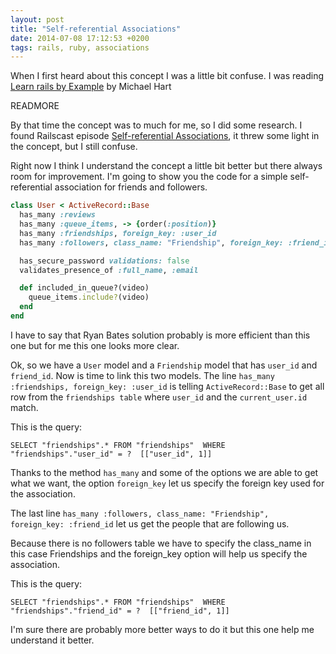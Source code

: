 ```yaml
---
layout: post
title: "Self-referential Associations"
date: 2014-07-08 17:12:53 +0200
tags: rails, ruby, associations
---
```


When I first heard about this concept I was a little bit confuse. I was reading [Learn rails by Example](http://www.railstutorial.org/) by Michael Hart

READMORE

By that time the concept was to much for me, so I did some research.
I found Railscast episode [Self-referential Associations](http://railscasts.com/episodes/163-self-referential-association), it threw some
light in the concept, but I still confuse.

Right now I think I understand the concept a little bit better but there always room for improvement.
I'm going to show you the code for a simple self-referential association for friends and followers.


```ruby
class User < ActiveRecord::Base
  has_many :reviews
  has_many :queue_items, -> {order(:position)}
  has_many :friendships, foreign_key: :user_id
  has_many :followers, class_name: "Friendship", foreign_key: :friend_id

  has_secure_password validations: false
  validates_presence_of :full_name, :email

  def included_in_queue?(video)
    queue_items.include?(video)
  end
end
```

I have to say that Ryan Bates solution probably is more efficient than this one but for me this one looks more clear.

Ok, so we have a `User` model and a `Friendship` model that has `user_id` and `friend_id`.
Now is time to link this two models. The line `has_many :friendships, foreign_key: :user_id` is telling `ActiveRecord::Base` to get all
row from the `friendships table` where `user_id` and the `current_user.id` match.

This is the query:
```
SELECT "friendships".* FROM "friendships"  WHERE "friendships"."user_id" = ?  [["user_id", 1]]
```

Thanks to the method `has_many` and some of the options we are able to get what we want, the option `foreign_key` let us specify the foreign key used for the association.

The last line `has_many :followers, class_name: "Friendship", foreign_key: :friend_id` let us get the people that are following us.

Because there is no followers table we have to specify the class_name in this case Friendships and the foreign_key option will
help us specify the association.

This is the query:
```
SELECT "friendships".* FROM "friendships"  WHERE "friendships"."friend_id" = ?  [["friend_id", 1]]
```

I'm sure there are probably more better ways to do it but this one help me understand it better.
